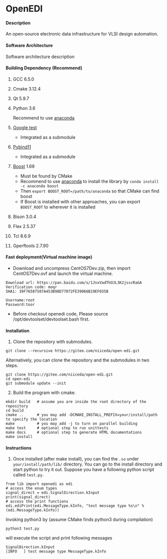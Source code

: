 # OpenEDI

#### Description
An open-source electronic data infrastructure for VLSI design automation. 

#### Software Architecture
Software architecture description

#### Building Dependency (Recommend)

1. GCC 6.5.0

2. Cmake 3.12.4

3. Qt 5.9.7

4. Python 3.6

   Recommend to use [anaconda](https://anaconda.org)

5. [Google test](https://gitee.com/mirrors/googletest)

   - Integrated as a submodule 

6. [Pybind11](https://gitee.com/mirrors/pybind11)

   - Integrated as a submodule 

7. [Boost](https://www.boost.org) 1.69

   - Must be found by CMake 
   - Recommend to use [anaconda](https://anaconda.org) to install the library by `conda install -c anaconda boost`
   - Then `export BOOST_ROOT=/path/to/anaconda` so that CMake can find boost 
   - If Boost is installed with other approaches, you can export `BOOST_ROOT` to wherever it is installed

8. Bison 3.0.4

9. Flex 2.5.37

10. Tcl 8.6.9

11. Gperftools 2.7.90

#### Fast deployment(Virtual machine image)

- Download and uncompress CentOS7Dev.zip, then import CentOS7Dev.ovf and launch the virtual machine.

```
Download url: https://pan.baidu.com/s/1JnxVadThOJL3K2jsscRaGA
Verification code: moqr
SHA1: 39F76587507A453B98D77072FE39066B19EF035B

Username:root
Password:toor
```

- Before checkout openedi code, Please source /opt/devtoolset/devtoolset.bash first.

#### Installation

1.  Clone the repository with submodules. 
~~~~~~~~~~~~~~~~~~~~~
git clone --recursive https://gitee.com/niiceda/open-edi.git
~~~~~~~~~~~~~~~~~~~~~
Alternatively, you can clone the repository and the submodules in two steps. 
~~~~~~~~~~~~~~~~~~~~~
git clone https://gitee.com/niiceda/open-edi.git
cd open-edi
git submodule update --init
~~~~~~~~~~~~~~~~~~~~~

2.  Build the program with cmake. 
~~~~~~~~~~~~~~~~~~~~~
mkdir build   # assume you are inside the root directory of the repository
cd build
cmake ..      # you may add -DCMAKE_INSTALL_PREFIX=your/install/path to specify the location
make          # you may add -j to turn on parallel building
make test     # optional step to run unittests
make docs     # optional step to generate HTML documentations 
make install
~~~~~~~~~~~~~~~~~~~~~

#### Instructions

1.  Once installed (after make install), you can find the `.so` under `your/install/path/lib/` directory. 
You can go to the install directory and start python to try it out. 
Suppose you have a following python script called `test.py`. 

~~~~~~~~~~~~~~~~~~~~~
from lib import openedi as edi 
# access the enum types 
signal_direct = edi.SignalDirection.kInput 
print(signal_direct)
# access the print functions 
edi.ediPrint(edi.MessageType.kInfo, "test message type %s\n" % (edi.MessageType.kInfo))
~~~~~~~~~~~~~~~~~~~~~
Invoking python3 by (assume CMake finds python3 during compilation)

~~~~~~~~~~~~~~~~~~~~~
python3 test.py
~~~~~~~~~~~~~~~~~~~~~
will execute the script and print following messages 

~~~~~~~~~~~~~~~~~~~~~
SignalDirection.kInput
[INFO   ] test message type MessageType.kInfo
~~~~~~~~~~~~~~~~~~~~~
